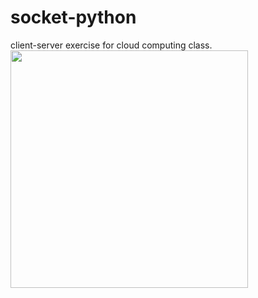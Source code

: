 # socket-python
client-server exercise for cloud computing class. 
<img width="380" src="https://media.giphy.com/media/xTiIzJSKB4l7xTouE8/giphy.gif"/>
